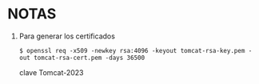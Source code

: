 # NOTAS



1. Para generar los certificados
    ```
    $ openssl req -x509 -newkey rsa:4096 -keyout tomcat-rsa-key.pem -out tomcat-rsa-cert.pem -days 36500
    ```
    clave Tomcat-2023